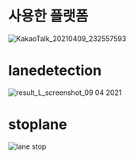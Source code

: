 # 사용한 플랫폼
![KakaoTalk_20210409_232557593](https://user-images.githubusercontent.com/75787789/139567370-7007205d-25ba-4eb0-af5e-06157f6e1244.jpg)



# lanedetection
![result_L_screenshot_09 04 2021](https://user-images.githubusercontent.com/75787789/139567364-f522219d-e5cc-4c0d-87ba-be478b9e58bb.png)


# stoplane

![lane stop](https://user-images.githubusercontent.com/75787789/139259647-01b31efa-3dbc-42b2-9853-23df0afd4d99.JPG)
